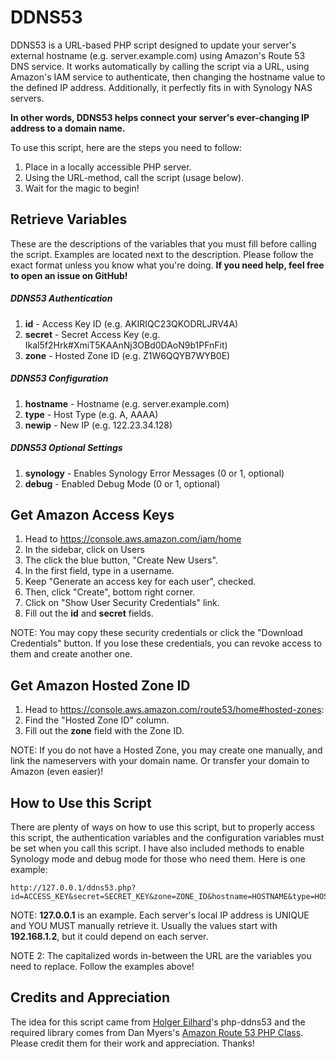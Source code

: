 DDNS53
=======

DDNS53 is a URL-based PHP script designed to update your server's external hostname (e.g. server.example.com) using Amazon's Route 53 DNS service. It works automatically by calling the script via a URL, using Amazon's IAM service to authenticate, then changing the hostname value to the defined IP address. Additionally, it perfectly fits in with Synology NAS servers.

__In other words, DDNS53 helps connect your server's ever-changing IP address to a domain name.__

To use this script, here are the steps you need to follow:

1. Place in a locally accessible PHP server.
2. Using the URL-method, call the script (usage below).
3. Wait for the magic to begin!

## Retrieve Variables
These are the descriptions of the variables that you must fill before calling the script. Examples are located next to the description. Please follow the exact format unless you know what you're doing. __If you need help, feel free to open an issue on GitHub!__

##### DDNS53 Authentication
1. __id__ - Access Key ID (e.g. AKIRIQC23QKODRLJRV4A)
2. __secret__ - Secret Access Key (e.g. Ikal5f2Hrk#XmiT5KAAnNj3OBd0DAoN9b1PFnFit)
3. __zone__ - Hosted Zone ID (e.g. Z1W6QQYB7WYB0E)

##### DDNS53 Configuration
1. __hostname__ - Hostname (e.g. server.example.com)
2. __type__ - Host Type (e.g. A, AAAA)
3. __newip__ - New IP (e.g. 122.23.34.128)

##### DDNS53 Optional Settings
1. __synology__ - Enables Synology Error Messages (0 or 1, optional)
2. __debug__ - Enabled Debug Mode (0 or 1, optional)

## Get Amazon Access Keys
1. Head to https://console.aws.amazon.com/iam/home
2. In the sidebar, click on Users
3. The click the blue button, "Create New Users".
4. In the first field, type in a username.
5. Keep "Generate an access key for each user", checked.
6. Then, click "Create", bottom right corner.
7. Click on "Show User Security Credentials" link.
8. Fill out the __id__ and __secret__ fields.

NOTE: You may copy these security credentials or click the "Download Credentials" button. If you lose these credentials, you can revoke access to them and create another one.

## Get Amazon Hosted Zone ID
1. Head to https://console.aws.amazon.com/route53/home#hosted-zones:
2. Find the "Hosted Zone ID" column.
3. Fill out the __zone__ field with the Zone ID.

NOTE: If you do not have a Hosted Zone, you may create one manually, and link the nameservers with your domain name. Or transfer your domain to Amazon (even easier)!

## How to Use this Script
There are plenty of ways on how to use this script, but to properly access this script, the authentication variables and the configuration variables must be set when you call this script. I have also included methods to enable Synology mode and debug mode for those who need them. Here is one example:

```
http://127.0.0.1/ddns53.php?id=ACCESS_KEY&secret=SECRET_KEY&zone=ZONE_ID&hostname=HOSTNAME&type=HOST_TYPE&newip=NEWIP&synology=SYNOLOGY&debug=DEBUG
```

NOTE: __127.0.0.1__ is an example. Each server's local IP address is UNIQUE and YOU MUST manually retrieve it. Usually the values start with __192.168.1.2__, but it could depend on each server.

NOTE 2: The capitalized words in-between the URL are the variables you need to replace. Follow the examples above!

## Credits and Appreciation
The idea for this script came from [Holger Eilhard](http://holgr.com/)'s php-ddns53 and the required library comes from Dan Myers's [Amazon Route 53 PHP Class](http://sourceforge.net/projects/php-r53/). Please credit them for their work and appreciation. Thanks!